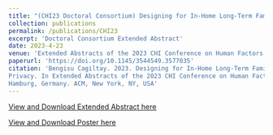 ```yaml
---
title: "(CHI23 Doctoral Consortium) Designing for In-Home Long-Term Family-Robot Interactions: Family Preferences, Connection-Making, and Privacy"
collection: publications
permalink: /publications/CHI23
excerpt: 'Doctoral Consortium Extended Abstract'
date: 2023-4-23
venue: 'Extended Abstracts of the 2023 CHI Conference on Human Factors in Computing Systems'
paperurl: 'https://doi.org/10.1145/3544549.3577035'
citation: 'Bengisu Cagiltay. 2023. Designing for In-Home Long-Term Family-Robot Interactions: Family Preferences, Connection-Making, and
Privacy. In Extended Abstracts of the 2023 CHI Conference on Human Factors in Computing Systems (CHI EA 23), April 23–28, 2023,
Hamburg, Germany. ACM, New York, NY, USA'
---
```


[View and Download Extended Abstract here](https://bengisucagiltay.github.io/files/CHI23_DC_EA_BengisuCagiltay.pdf)



[View and Download Poster here](https://bengisucagiltay.github.io/files/CHI23-DC-Poster-grayscale_BengisuCagiltay.pdf)
